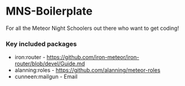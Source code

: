 # MNS-Boilerplate
For all the Meteor Night Schoolers out there who want to get coding!

### Key included packages
 - iron:router - https://github.com/iron-meteor/iron-router/blob/devel/Guide.md
 - alanning:roles - https://github.com/alanning/meteor-roles
 - cunneen:mailgun - Email
